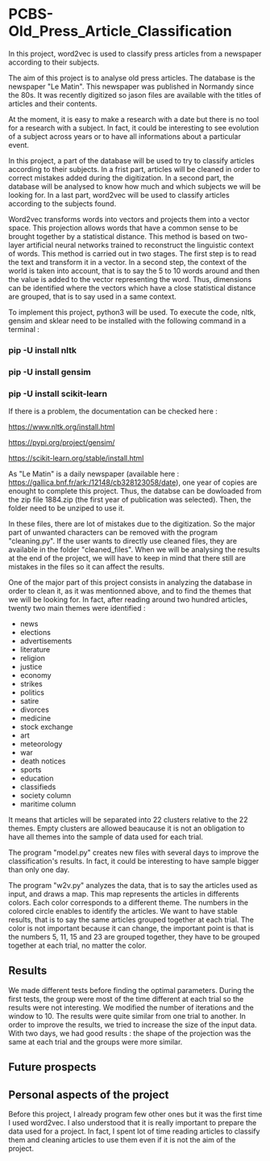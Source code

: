 # PCBS-Old_Press_Article_Classification
In this project, word2vec is used to classify press articles from a newspaper according to their subjects.

The aim of this project is to analyse old press articles. The database is the newspaper "Le Matin". This newspaper was published in Normandy since the 80s. It was recently digitized so jason files are available with the titles of articles and their contents. 

At the moment, it is easy to make a research with a date but there is no tool for a research with a subject. In fact, it could be interesting to see evolution of a subject across years or to have all informations about a particular event.

In this project, a part of the database will be used to try to classify articles according to their subjects. In a frist part, articles will be cleaned in order to correct mistakes added during the digitization. In a second part, the database will be analysed to know how much and which subjects we will be looking for. In a last part, word2vec will be used to classify articles according to the subjects found. 

Word2vec transforms words into vectors and projects them into a vector space. This projection allows words that have a common sense to be brought together by a statistical distance. This method is based on two-layer artificial neural networks trained to reconstruct the linguistic context of words. This method is carried out in two stages. The first step is to read the text and transform it in a vector. In a second step, the context of the world is taken into account, that is to say the 5 to 10 words around and then the value is added to the vector representing the word. Thus, dimensions can be identified where the vectors which have a close statistical distance are grouped, that is to say used in a same context.

To implement this project, python3 will be used. To execute the code, nltk, gensim and sklear need to be installed with the following command in a terminal :
### pip -U install nltk
### pip -U install gensim
### pip -U install scikit-learn
If there is a problem, the documentation can be checked here :

https://www.nltk.org/install.html

https://pypi.org/project/gensim/

https://scikit-learn.org/stable/install.html

As "Le Matin" is a daily newspaper (available here : https://gallica.bnf.fr/ark:/12148/cb328123058/date), one year of copies are enought to complete this project. Thus, the databse can be dowloaded from the zip file 1884.zip (the first year of publication was selected). Then, the folder need to be unziped to use it.

In these files, there are lot of mistakes due to the digitization. So the major part of unwanted characters can be removed with the program "cleaning.py". If the user wants to directly use cleaned files, they are available in the folder "cleaned_files". When we will be analysing the results at the end of the project, we will have to keep in mind that there still are mistakes in the files so it can affect the results.

One of the major part of this project consists in analyzing the database in order to clean it, as it was mentionned above, and to find the themes that we will be looking for. In fact, after reading around two hundred articles, twenty two main themes were identified : 
- news
- elections
- advertisements
- literature
- religion
- justice
- economy
- strikes
- politics
- satire
- divorces
- medicine
- stock exchange
- art
- meteorology
- war
- death notices
- sports
- education
- classifieds
- society column
- maritime column

It means that articles will be separated into 22 clusters relative to the 22 themes. Empty clusters are allowed beaucause it is not an obligation to have all themes into the sample of data used for each trial. 

The program "model.py" creates new files with several days to improve the classification's results. In fact, it could be interesting to have sample bigger than only one day. 

The program "w2v.py" analyzes the data, that is to say the articles used as input, and draws a map. This map represents the articles in differents colors. Each color corresponds to a different theme. The numbers in the colored circle enables to identify the articles. We want to have stable results, that is to say the same articles grouped together at each trial. The color is not important because it can change, the important point is that is the numbers 5, 11, 15 and 23 are grouped together, they have to be grouped together at each trial, no matter the color. 

## Results
We made different tests before finding the optimal parameters. During the first tests, the group were most of the time different at each trial so the results were not interesting. We modified the number of iterations and the window to 10. The results were quite similar from one trial to another. In order to improve the results, we tried to increase the size of the input data. With two days, we had good results : the shape of the projection was the same at each trial and the groups were more similar.

## Future prospects


## Personal aspects of the project
Before this project, I already program few other ones but it was the first time I used word2vec. I also understood that it is really important to prepare the data used for a project. In fact, I spent lot of time reading articles to classify them and cleaning articles to use them even if it is not the aim of the project. 
